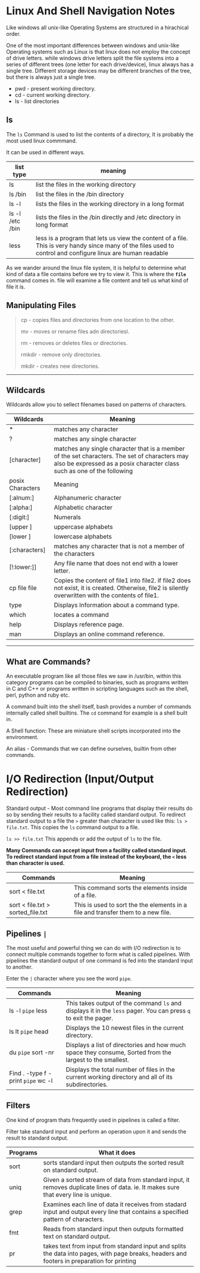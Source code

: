 # Linux And Shell Navigation Notes

Like windows all unix-like Operating Systems are structured in a hirachical order.

One of the most important differences between windows and unix-like Operating systems such as Linux is that linux does not employ the concept of drive letters. while windows drive letters split the file systems into a series of different trees (one letter for each drive/device), linux always has a single tree. Different storage devices may be different branches of the tree, but there is always just a single tree.

- pwd - present working directory.
- cd - current working directory.
- ls - list directories

## ls 

The `ls` Command is used to list the contents of a directory, It is probably the most used linux commmand.

It can be used in different ways.

| list type | meaning |
| --------- | ---------- |
| ls | list the files in the working directory  |
| ls /bin | list the files in the /bin directory |
| ls -l | lists the files in the working directory in a long format |
| ls -l /etc /bin | lists the files in the /bin directly and /etc directory in long format |
| less | less is a program that lets us view the content of a file. This is very handy since many of the files used to control and configure linux are human readable |

As we wander around the linux file system, it is helpful to determine what kind of data a file contains before we try to view it. This is where the **`file`** command comes in. file will examine a file content and tell us what kind of file it is.

## Manipulating Files 

> cp - copies files and directories from one location to the other.
> 
> mv - moves or rename files adn directoriesl.
> 
> rm - removes or deletes files or directories.
> 
> rmkdir - remove only directories.
> 
> mkdir - creates new directories.

<hr />

## Wildcards 

Wildcards allow you to sellect filenames based on patterns of characters.

| Wildcards   | Meaning  |
| ------------ | ------------- |
| * | matches any character |
| ? | matches any single character|
| [character] | matches any single character that is a member of the set characters. The set of characters may also be expressed as a posix character class such as one of the following 
| posix Characters | Meaning |
| [:alnum:] | Alphanumeric character|
| [:alpha:] | Alphabetic character |
| [:digit:] | Numerals |
| [upper ] | uppercase alphabets |
| [lower ] | lowercase alphabets |
| [:characters] | matches any character that is not a member of the characters |
| [!:lower:]] | Any file name that does not end with a lower letter.|
| cp file file | Copies the content of file1 into file2. if file2 does not exist, it is created. Otherwise, file2 is silently overwritten with the contents of file1.|
| type | Displays Information about a command type.|
| which | locates a command|
| help | Displays reference page.|
| man | Displays an online command reference.|

<hr />

## What are Commands?
An executable program like all those files we saw in /usr/bin, within this category programs can be compiled to binaries, such as programs written in C and C++ or programs written in scripting languages such as the shell, perl, python and ruby etc.

A command built into the shell itself, bash provides a number of commands internally called shell builtins. The `cd` command for example is a shell built in.

A Shell function: These are miniature shell scripts incorporated into the environment.

An alias - Commands that we can define ourselves, builtin from other commands.

# I/O Redirection (Input/Output Redirection)

Standard output - Most command line programs that display their results do so by sending their results to a facility called standard output. To redirect standard output to a file the `>` greater than character is used like this: `ls > file.txt`. This copies the `ls` command output to a file.

`ls >> file.txt`  This appends or add the output of `ls` to the file.

**Many Commands can accept input from a facility called standard input. To redirect standard input from a file instead of the keyboard, the `<` less than character is used.**

| Commands | Meaning |
| ------ | --------- |
| sort < file.txt | This command sorts the elements inside of a file.|
| sort < file.txt > sorted_file.txt | This is used to sort the the elements in a file and transfer them to a new file.|

## Pipelines `|`

The most useful and powerful thing we can do with I/O redirection is to connect multiple commands together to form what is called pipelines. With pipelines the standard output of one command is fed into the standard input to another.

Enter the `|` character where you  see the word `pipe`.

| Commands | Meaning |
| ------ | ---------- |
| ls -l `pipe` less |  This takes output of the command `ls` and displays it in the `less` pager. You can press `q` to exit the pager.|
| ls lt `pipe` head | Displays the 10 newest files in the current directory. |
| du `pipe` sort -nr | Displays a list of directories and how much space they consume, Sorted from the largest to the smallest. |
| Find . -type f -print `pipe` wc -l | Displays the total number of files in the current working directory and all of its subdirectories.|

## Filters 
One kind of program thats frequently used in pipelines is called a filter.

Filter take standard input and perform an operation upon it and sends the result to standard output.

| Programs | What it does |
| -------- | ------------ |
| sort | sorts standard input then outputs the sorted result on standard output. |
| uniq | Given a sorted stream of data from standard input, it removes duplicate lines of data. ie. It makes sure that every line is unique. |
| grep | Examines each line of data it receives from stadard input and output every line that contains a specified pattern of characters. |
| fmt | Reads from standard input then outputs formatted text on standard output. |
| pr | takes text from input from standard input and splits the data into pages, with page breaks, headers and footers in preparation for printing |




